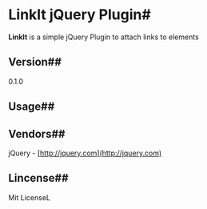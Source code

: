 # LinkIt jQuery Plugin#

**LinkIt** is a simple jQuery Plugin to attach links to elements

## Version##

0.1.0

## Usage##

## Vendors##

jQuery - [http://jquery.com](http://jquery.com)

## Lincense##

Mit LicenseL